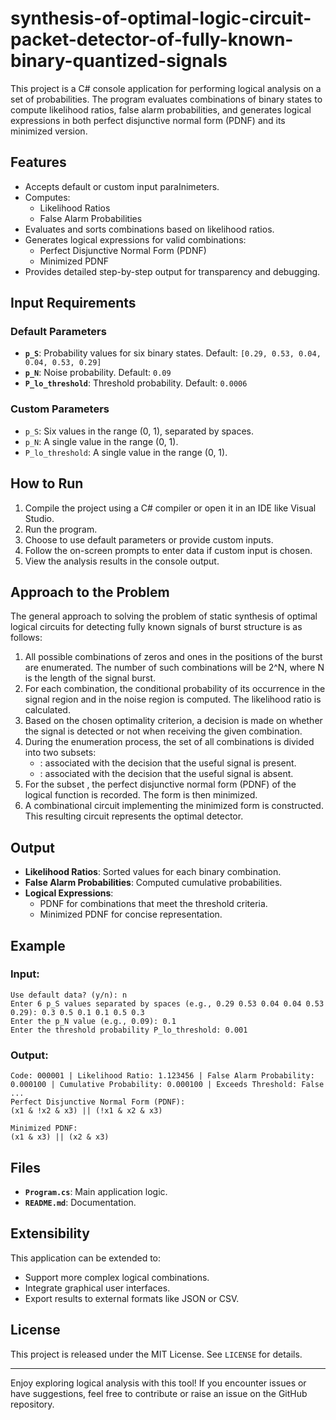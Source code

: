 # synthesis-of-optimal-logic-circuit-packet-detector-of-fully-known-binary-quantized-signals

This project is a C# console application for performing logical analysis on a set of probabilities. The program evaluates combinations of binary states to compute likelihood ratios, false alarm probabilities, and generates logical expressions in both perfect disjunctive normal form (PDNF) and its minimized version.

## Features

- Accepts default or custom input paraInimeters.
- Computes:
  - Likelihood Ratios
  - False Alarm Probabilities
- Evaluates and sorts combinations based on likelihood ratios.
- Generates logical expressions for valid combinations:
  - Perfect Disjunctive Normal Form (PDNF)
  - Minimized PDNF
- Provides detailed step-by-step output for transparency and debugging.

## Input Requirements

### Default Parameters

- **`p_S`**: Probability values for six binary states. Default: `[0.29, 0.53, 0.04, 0.04, 0.53, 0.29]`
- **`p_N`**: Noise probability. Default: `0.09`
- **`P_lo_threshold`**: Threshold probability. Default: `0.0006`

### Custom Parameters

- `p_S`: Six values in the range (0, 1), separated by spaces.
- `p_N`: A single value in the range (0, 1).
- `P_lo_threshold`: A single value in the range (0, 1).

## How to Run

1. Compile the project using a C# compiler or open it in an IDE like Visual Studio.
2. Run the program.
3. Choose to use default parameters or provide custom inputs.
4. Follow the on-screen prompts to enter data if custom input is chosen.
5. View the analysis results in the console output.

## Approach to the Problem

The general approach to solving the problem of static synthesis of optimal logical circuits for detecting fully known signals of burst structure is as follows:

1. All possible combinations of zeros and ones in the positions of the burst are enumerated. The number of such combinations will be 2^N, where N is the length of the signal burst.
2. For each combination, the conditional probability of its occurrence in the signal region and in the noise region is computed. The likelihood ratio  is calculated.
3. Based on the chosen optimality criterion, a decision is made on whether the signal is detected or not when receiving the given combination.
4. During the enumeration process, the set of all combinations  is divided into two subsets:
   - : associated with the decision that the useful signal is present.
   - : associated with the decision that the useful signal is absent.
5. For the subset , the perfect disjunctive normal form (PDNF) of the logical function is recorded. The form is then minimized.
6. A combinational circuit implementing the minimized form is constructed. This resulting circuit represents the optimal detector.

## Output

- **Likelihood Ratios**: Sorted values for each binary combination.
- **False Alarm Probabilities**: Computed cumulative probabilities.
- **Logical Expressions**:
  - PDNF for combinations that meet the threshold criteria.
  - Minimized PDNF for concise representation.

## Example

### Input:

```
Use default data? (y/n): n
Enter 6 p_S values separated by spaces (e.g., 0.29 0.53 0.04 0.04 0.53 0.29): 0.3 0.5 0.1 0.1 0.5 0.3
Enter the p_N value (e.g., 0.09): 0.1
Enter the threshold probability P_lo_threshold: 0.001
```

### Output:

```
Code: 000001 | Likelihood Ratio: 1.123456 | False Alarm Probability: 0.000100 | Cumulative Probability: 0.000100 | Exceeds Threshold: False
...
Perfect Disjunctive Normal Form (PDNF):
(x1 & !x2 & x3) || (!x1 & x2 & x3)

Minimized PDNF:
(x1 & x3) || (x2 & x3)
```

## Files

- **`Program.cs`**: Main application logic.
- **`README.md`**: Documentation.

## Extensibility

This application can be extended to:

- Support more complex logical combinations.
- Integrate graphical user interfaces.
- Export results to external formats like JSON or CSV.

## License

This project is released under the MIT License. See `LICENSE` for details.

---

Enjoy exploring logical analysis with this tool! If you encounter issues or have suggestions, feel free to contribute or raise an issue on the GitHub repository.


